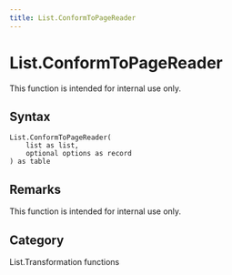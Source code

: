 ```yaml
---
title: List.ConformToPageReader
---
```


# List.ConformToPageReader


This function is intended for internal use only.


## Syntax

```powerquery
List.ConformToPageReader(
    list as list,
    optional options as record
) as table
```


## Remarks

This function is intended for internal use only.



## Category
List.Transformation functions
